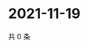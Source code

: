 # 2021-11-19

共 0 条

<!-- BEGIN WEIBO -->
<!-- 最后更新时间 Fri Nov 19 2021 15:14:38 GMT+0800 (China Standard Time) -->

<!-- END WEIBO -->
